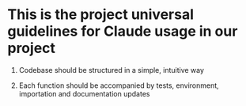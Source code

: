 # This is the project universal guidelines for Claude usage in our project

1. Codebase should be structured in a simple, intuitive way

2. Each function should be accompanied by tests, environment, importation and documentation updates

